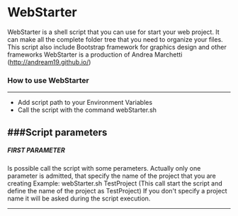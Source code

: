 # WebStarter
WebStarter is a shell script that you can use for start your web project. It can make all the complete folder tree that you need to organize your files. This script also include Bootstrap framework for graphics design and other frameworks
WebStarter is a production of Andrea Marchetti (http://andream19.github.io/)


### How to use WebStarter
-----------------------------------------------------
- Add script path to your Environment Variables
- Call the script with the command webStarter.sh

###Script parameters
-----------------------------------------------------

##### FIRST PARAMETER
Is possible call the script with some perameters. Actually only one parameter is admitted, that specify the name of the project that you are creating
Example: webStarter.sh TestProject (This call start the script and define the name of the project as TestProject)
If you don't specify a project name it will be asked during the script execution.

-----------------------------------------------------

